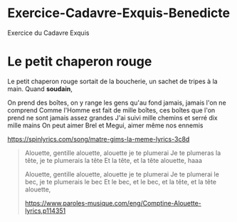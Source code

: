 ﻿# Exercice-Cadavre-Exquis-Benedicte
Exercice du Cadavre Exquis

Le petit chaperon rouge
=======================

Le petit chaperon rouge sortait de la boucherie, un sachet de tripes à la main. Quand **soudain**, 


On prend des boîtes, on y range les gens qu'au fond jamais, jamais l'on ne comprend
Comme l'Homme est fait de mille boîtes, ces boîtes que l'on prend ne sont jamais assez grandes
J'ai suivi mille chemins et serré dix mille mains
On peut aimer Brel et Megui, aimer même nos ennemis

https://spinlyrics.com/song/matre-gims-la-meme-lyrics-3c8d

>Alouette, gentille alouette, alouette je te plumerai
>Je te plumeras la tête, je te plumerais la tête
>Et la tête, et la tête alouette, haaa
>
>Alouette, gentille alouette, alouette je te plumerai
>Je te plumerai le bec, je te plumerais le bec
>Et le bec, et le bec, et la tête, et la tête alouette,
>
>https://www.paroles-musique.com/eng/Comptine-Alouette-lyrics,p114351
